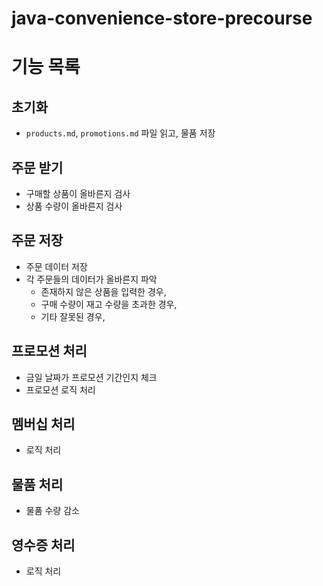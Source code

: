 # java-convenience-store-precourse

# 기능 목록

## 초기화

- `products.md`, `promotions.md` 파일 읽고, 물품 저장

## 주문 받기

- 구매할 상품이 올바른지 검사
- 상품 수량이 올바른지 검사

## 주문 저장

- 주문 데이터 저장
- 각 주문들의 데이터가 올바른지 파악
    - 존재하지 않은 상품을 입력한 경우,
    - 구매 수량이 재고 수량을 초과한 경우,
    - 기타 잘못된 경우,

## 프로모션 처리

- 금일 날짜가 프로모션 기간인지 체크
- 프로모션 로직 처리

## 멤버십 처리

- 로직 처리

## 물품 처리

- 물품 수량 감소

## 영수증 처리

- 로직 처리